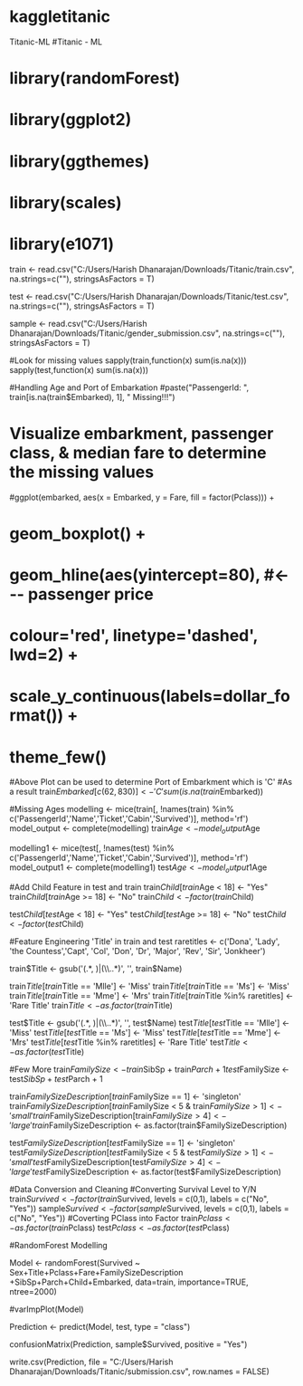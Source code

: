 # kaggletitanic
Titanic-ML
#Titanic - ML

# library(randomForest)
# library(ggplot2)
# library(ggthemes)
# library(scales)
# library(e1071)

train <- read.csv("C:/Users/Harish Dhanarajan/Downloads/Titanic/train.csv", 
                  na.strings=c(""), stringsAsFactors = T)

test <- read.csv("C:/Users/Harish Dhanarajan/Downloads/Titanic/test.csv", 
                 na.strings=c(""), stringsAsFactors = T)

sample <- read.csv("C:/Users/Harish Dhanarajan/Downloads/Titanic/gender_submission.csv", 
                   na.strings=c(""), stringsAsFactors = T)

#Look for missing values
sapply(train,function(x) sum(is.na(x)))
sapply(test,function(x) sum(is.na(x)))

#Handling Age and Port of Embarkation
#paste("PassengerId: ", train[is.na(train$Embarked), 1], 
" Missing!!!")

# Visualize embarkment, passenger class, & median fare to determine the missing values
#ggplot(embarked, aes(x = Embarked, y = Fare, fill = factor(Pclass))) +
#  geom_boxplot() +
#  geom_hline(aes(yintercept=80), #<--- passenger price
#             colour='red', linetype='dashed', lwd=2) +
#  scale_y_continuous(labels=dollar_format()) +
#  theme_few()

#Above Plot can be used to determine Port of Embarkment which is 'C'
#As a result
train$Embarked[c(62, 830)] <- 'C'
sum(is.na(train$Embarked))

#Missing Ages
modelling <- mice(train[, !names(train) %in%
                          c('PassengerId','Name','Ticket','Cabin','Survived')], method='rf')
model_output <- complete(modelling)
train$Age <- model_output$Age

modelling1 <- mice(test[, !names(test) %in%
               c('PassengerId','Name','Ticket','Cabin','Survived')], method='rf')
model_output1 <- complete(modelling1)
test$Age <- model_output1$Age

#Add Child Feature in test and train
train$Child[train$Age < 18] <- "Yes"
train$Child[train$Age >= 18] <- "No"
train$Child <- factor(train$Child)

test$Child[test$Age < 18] <- "Yes"
test$Child[test$Age >= 18] <- "No"
test$Child <- factor(test$Child)

#Feature Engineering 'Title' in train and test
raretitles <- c('Dona', 'Lady', 'the Countess','Capt', 'Col', 'Don',
                'Dr', 'Major', 'Rev', 'Sir', 'Jonkheer')

train$Title <- gsub('(.*, )|(\\..*)', '', train$Name)

train$Title[train$Title == 'Mlle']        <- 'Miss' 
train$Title[train$Title == 'Ms']          <- 'Miss'
train$Title[train$Title == 'Mme']         <- 'Mrs' 
train$Title[train$Title %in% raretitles]  <- 'Rare Title'
train$Title <- as.factor(train$Title)

test$Title <- gsub('(.*, )|(\\..*)', '', test$Name)
test$Title[test$Title == 'Mlle']        <- 'Miss' 
test$Title[test$Title == 'Ms']          <- 'Miss'
test$Title[test$Title == 'Mme']         <- 'Mrs' 
test$Title[test$Title %in% raretitles]  <- 'Rare Title'
test$Title <- as.factor(test$Title)

#Few More
train$FamilySize <- train$SibSp + train$Parch + 1
test$FamilySize <- test$SibSp + test$Parch + 1

train$FamilySizeDescription[train$FamilySize == 1] <- 'singleton'
train$FamilySizeDescription[train$FamilySize < 5 & train$FamilySize > 1] <- 'small'
train$FamilySizeDescription[train$FamilySize > 4] <- 'large'
train$FamilySizeDescription <- as.factor(train$FamilySizeDescription)

test$FamilySizeDescription[test$FamilySize == 1] <- 'singleton'
test$FamilySizeDescription[test$FamilySize < 5 & test$FamilySize > 1] <- 'small'
test$FamilySizeDescription[test$FamilySize > 4] <- 'large'
test$FamilySizeDescription <- as.factor(test$FamilySizeDescription)


#Data Conversion and Cleaning
#Converting Survival Level to Y/N
train$Survived <- factor(train$Survived, levels = c(0,1), 
                         labels = c("No", "Yes"))
sample$Survived <- factor(sample$Survived, levels = c(0,1), 
                          labels = c("No", "Yes"))
#Coverting PClass into Factor
train$Pclass <- as.factor(train$Pclass)
test$Pclass <- as.factor(test$Pclass)

#RandomForest Modelling

Model <- randomForest(Survived ~ Sex+Title+Pclass+Fare+FamilySizeDescription
                      +SibSp+Parch+Child+Embarked, data=train, importance=TRUE, ntree=2000)

#varImpPlot(Model)

Prediction <-  predict(Model, test, type = "class")

confusionMatrix(Prediction, sample$Survived, positive = "Yes")

write.csv(Prediction, file = "C:/Users/Harish Dhanarajan/Downloads/Titanic/submission.csv", row.names = FALSE)
